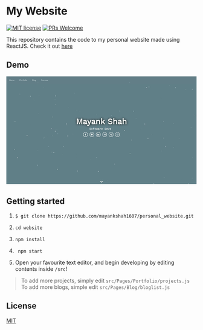 # My Website
[![MIT license](https://img.shields.io/badge/License-MIT-blue.svg)](https://github.com/mayankshah1607/website/master/LICENSE) [![PRs Welcome](https://img.shields.io/badge/PRs-welcome-brightgreen.svg?style=flat-square)](http://makeapullrequest.com) 

This repository contains the code to my personal website made using ReactJS. Check it out [here](www.mayankshah.in)

## Demo
![demo](demo/demo.gif)

## Getting started
1)  ```
    $ git clone https://github.com/mayankshah1607/personal_website.git
    ```
2)  ```
    cd website
    ```
3)  ```
    npm install
    ```
4) ```
    npm start
    ```
5) Open your favourite text editor, and begin developing by editing contents inside `/src`!

> To add more projects, simply edit `src/Pages/Portfolio/projects.js`
> To add more blogs, simple edit `src/Pages/Blog/bloglist.js`

## License
[MIT](LICENSE.md)
